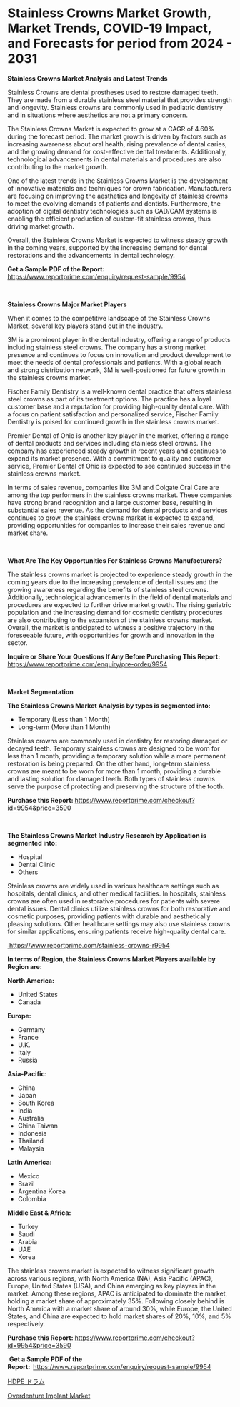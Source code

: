 <p><h1>Stainless Crowns Market Growth, Market Trends, COVID-19 Impact, and Forecasts for period from 2024 - 2031</h1></p><p><strong>Stainless Crowns Market Analysis and Latest Trends</strong></p>
<p><p>Stainless Crowns are dental prostheses used to restore damaged teeth. They are made from a durable stainless steel material that provides strength and longevity. Stainless crowns are commonly used in pediatric dentistry and in situations where aesthetics are not a primary concern.</p><p>The Stainless Crowns Market is expected to grow at a CAGR of 4.60% during the forecast period. The market growth is driven by factors such as increasing awareness about oral health, rising prevalence of dental caries, and the growing demand for cost-effective dental treatments. Additionally, technological advancements in dental materials and procedures are also contributing to the market growth.</p><p>One of the latest trends in the Stainless Crowns Market is the development of innovative materials and techniques for crown fabrication. Manufacturers are focusing on improving the aesthetics and longevity of stainless crowns to meet the evolving demands of patients and dentists. Furthermore, the adoption of digital dentistry technologies such as CAD/CAM systems is enabling the efficient production of custom-fit stainless crowns, thus driving market growth.</p><p>Overall, the Stainless Crowns Market is expected to witness steady growth in the coming years, supported by the increasing demand for dental restorations and the advancements in dental technology.</p></p>
<p><strong>Get a Sample PDF of the Report:&nbsp;</strong> <a href="https://www.reportprime.com/enquiry/request-sample/9954">https://www.reportprime.com/enquiry/request-sample/9954</a></p>
<p>&nbsp;</p>
<p><strong>Stainless Crowns Major Market Players</strong></p>
<p><p>When it comes to the competitive landscape of the Stainless Crowns Market, several key players stand out in the industry. </p><p>3M is a prominent player in the dental industry, offering a range of products including stainless steel crowns. The company has a strong market presence and continues to focus on innovation and product development to meet the needs of dental professionals and patients. With a global reach and strong distribution network, 3M is well-positioned for future growth in the stainless crowns market.</p><p>Fischer Family Dentistry is a well-known dental practice that offers stainless steel crowns as part of its treatment options. The practice has a loyal customer base and a reputation for providing high-quality dental care. With a focus on patient satisfaction and personalized service, Fischer Family Dentistry is poised for continued growth in the stainless crowns market.</p><p>Premier Dental of Ohio is another key player in the market, offering a range of dental products and services including stainless steel crowns. The company has experienced steady growth in recent years and continues to expand its market presence. With a commitment to quality and customer service, Premier Dental of Ohio is expected to see continued success in the stainless crowns market.</p><p>In terms of sales revenue, companies like 3M and Colgate Oral Care are among the top performers in the stainless crowns market. These companies have strong brand recognition and a large customer base, resulting in substantial sales revenue. As the demand for dental products and services continues to grow, the stainless crowns market is expected to expand, providing opportunities for companies to increase their sales revenue and market share.</p></p>
<p>&nbsp;</p>
<p><strong>What Are The Key Opportunities For Stainless Crowns Manufacturers?</strong></p>
<p><p>The stainless crowns market is projected to experience steady growth in the coming years due to the increasing prevalence of dental issues and the growing awareness regarding the benefits of stainless steel crowns. Additionally, technological advancements in the field of dental materials and procedures are expected to further drive market growth. The rising geriatric population and the increasing demand for cosmetic dentistry procedures are also contributing to the expansion of the stainless crowns market. Overall, the market is anticipated to witness a positive trajectory in the foreseeable future, with opportunities for growth and innovation in the sector.</p></p>
<p><strong>Inquire or Share Your Questions If Any Before Purchasing This Report:</strong> <a href="https://www.reportprime.com/enquiry/pre-order/9954">https://www.reportprime.com/enquiry/pre-order/9954</a></p>
<p>&nbsp;</p>
<p><strong>Market Segmentation</strong></p>
<p><strong>The Stainless Crowns Market Analysis by types is segmented into:</strong></p>
<p><ul><li>Temporary (Less than 1 Month)</li><li>Long-term (More than 1 Month)</li></ul></p>
<p><p>Stainless crowns are commonly used in dentistry for restoring damaged or decayed teeth. Temporary stainless crowns are designed to be worn for less than 1 month, providing a temporary solution while a more permanent restoration is being prepared. On the other hand, long-term stainless crowns are meant to be worn for more than 1 month, providing a durable and lasting solution for damaged teeth. Both types of stainless crowns serve the purpose of protecting and preserving the structure of the tooth.</p></p>
<p><strong>Purchase this Report:&nbsp;</strong><a href="https://www.reportprime.com/checkout?id=9954&price=3590">https://www.reportprime.com/checkout?id=9954&price=3590</a></p>
<p>&nbsp;</p>
<p><strong>The Stainless Crowns Market Industry Research by Application is segmented into:</strong></p>
<p><ul><li>Hospital</li><li>Dental Clinic</li><li>Others</li></ul></p>
<p><p>Stainless crowns are widely used in various healthcare settings such as hospitals, dental clinics, and other medical facilities. In hospitals, stainless crowns are often used in restorative procedures for patients with severe dental issues. Dental clinics utilize stainless crowns for both restorative and cosmetic purposes, providing patients with durable and aesthetically pleasing solutions. Other healthcare settings may also use stainless crowns for similar applications, ensuring patients receive high-quality dental care.</p></p>
<p><a href="https://www.reportprime.com/stainless-crowns-r9954">&nbsp;https://www.reportprime.com/stainless-crowns-r9954</a></p>
<p><strong>In terms of Region, the Stainless Crowns Market Players available by Region are:</strong></p>
<p>
    <p> <strong> North America: </strong>
        <ul>
            <li>United States</li>
            <li>Canada</li>
        </ul>
        </p> 
    <p> <strong> Europe: </strong>
        <ul>
            <li>Germany</li>
            <li>France</li>
            <li>U.K.</li>
            <li>Italy</li>
            <li>Russia</li>
        </ul>
        </p> 
    <p> <strong> Asia-Pacific: </strong>
        <ul>
            <li>China</li>
            <li>Japan</li>
            <li>South Korea</li>
            <li>India</li>
            <li>Australia</li>
            <li>China Taiwan</li>
            <li>Indonesia</li>
            <li>Thailand</li>
            <li>Malaysia</li>
        </ul>
        </p> 
    <p> <strong> Latin America: </strong>
        <ul>
            <li>Mexico</li>
            <li>Brazil</li>
            <li>Argentina Korea</li>
            <li>Colombia</li>
        </ul>
        </p> 
    <p> <strong> Middle East & Africa: </strong>
        <ul>
            <li>Turkey</li>
            <li>Saudi</li>
            <li>Arabia</li>
            <li>UAE</li>
            <li>Korea</li>
        </ul>
    </p>
    </p>
<p><p>The stainless crowns market is expected to witness significant growth across various regions, with North America (NA), Asia Pacific (APAC), Europe, United States (USA), and China emerging as key players in the market. Among these regions, APAC is anticipated to dominate the market, holding a market share of approximately 35%. Following closely behind is North America with a market share of around 30%, while Europe, the United States, and China are expected to hold market shares of 20%, 10%, and 5% respectively.</p></p>
<p><strong>Purchase this Report: </strong><a href="https://www.reportprime.com/checkout?id=9954&price=3590">https://www.reportprime.com/checkout?id=9954&price=3590</a></p>
<p>&nbsp;<strong>Get a Sample PDF of the Report:&nbsp;&nbsp;</strong><a href="https://www.reportprime.com/enquiry/request-sample/9954">https://www.reportprime.com/enquiry/request-sample/9954</a></p>
<p><strong></strong></p>
<p><p><a href="https://github.com/oqoeusbvpadwjs08/Market-Research-Report-List-1/blob/main/557309123889.md">HDPE ドラム</a></p><p><a href="https://github.com/RichRobinson5/Market-Research-Report-List-4/blob/main/overdenture-implant-market.md">Overdenture Implant Market</a></p></p>